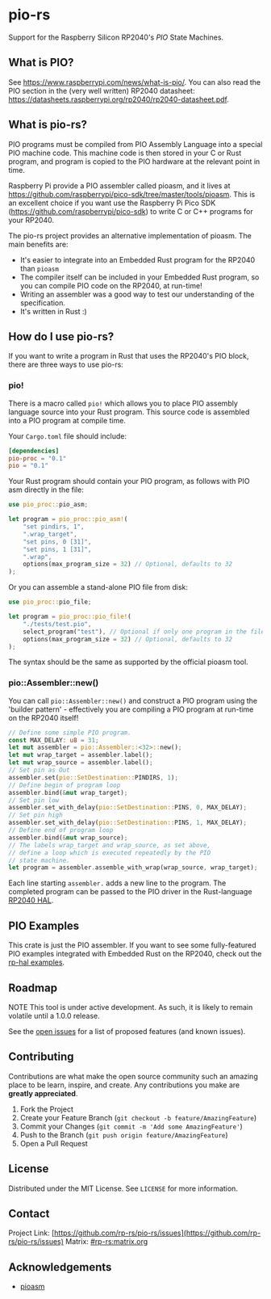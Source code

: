 # pio-rs

Support for the Raspberry Silicon RP2040's *PIO* State Machines.

## What is PIO?

See https://www.raspberrypi.com/news/what-is-pio/. You can also read the PIO
section in the (very well written) RP2040 datasheet:
https://datasheets.raspberrypi.org/rp2040/rp2040-datasheet.pdf.

## What is pio-rs?

PIO programs must be compiled from PIO Assembly Language into a special PIO
machine code. This machine code is then stored in your C or Rust program, and
program is copied to the PIO hardware at the relevant point in time.

Raspberry Pi provide a PIO assembler called pioasm, and it lives at
https://github.com/raspberrypi/pico-sdk/tree/master/tools/pioasm. This is an
excellent choice if you want use the Raspberry Pi Pico SDK
(https://github.com/raspberrypi/pico-sdk) to write C or C++ programs for your
RP2040.

The pio-rs project provides an alternative implementation of pioasm. The main
benefits are:

* It's easier to integrate into an Embedded Rust program for the RP2040 than
  `pioasm`
* The compiler itself can be included in your Embedded Rust program, so you can
  compile PIO code on the RP2040, at run-time!
* Writing an assembler was a good way to test our understanding of the
  specification.
* It's written in Rust :)

## How do I use pio-rs?

If you want to write a program in Rust that uses the RP2040's PIO block, there
are three ways to use pio-rs:

### pio!

There is a macro called `pio!` which allows you to place PIO assembly language
source into your Rust program. This source code is assembled into a PIO program
at compile time.

Your `Cargo.toml` file should include:

```toml
[dependencies]
pio-proc = "0.1"
pio = "0.1"
```

Your Rust program should contain your PIO program, as follows with PIO asm directly in the file:

```rust
use pio_proc::pio_asm;

let program = pio_proc::pio_asm!(
    "set pindirs, 1",
    ".wrap_target",
    "set pins, 0 [31]",
    "set pins, 1 [31]",
    ".wrap",
    options(max_program_size = 32) // Optional, defaults to 32
);
```

Or you can assemble a stand-alone PIO file from disk:

```rust
use pio_proc::pio_file;

let program = pio_proc::pio_file!(
    "./tests/test.pio",
    select_program("test"), // Optional if only one program in the file
    options(max_program_size = 32) // Optional, defaults to 32
);
```

The syntax should be the same as supported by the official pioasm tool.

### pio::Assembler::new()

You can call `pio::Assembler::new()` and construct a PIO program using
the 'builder pattern' - effectively you are compiling a PIO program at
run-time on the RP2040 itself!

```rust
// Define some simple PIO program.
const MAX_DELAY: u8 = 31;
let mut assembler = pio::Assembler::<32>::new();
let mut wrap_target = assembler.label();
let mut wrap_source = assembler.label();
// Set pin as Out
assembler.set(pio::SetDestination::PINDIRS, 1);
// Define begin of program loop
assembler.bind(&mut wrap_target);
// Set pin low
assembler.set_with_delay(pio::SetDestination::PINS, 0, MAX_DELAY);
// Set pin high
assembler.set_with_delay(pio::SetDestination::PINS, 1, MAX_DELAY);
// Define end of program loop
assembler.bind(&mut wrap_source);
// The labels wrap_target and wrap_source, as set above,
// define a loop which is executed repeatedly by the PIO
// state machine.
let program = assembler.assemble_with_wrap(wrap_source, wrap_target);
```

Each line starting `assembler.` adds a new line to the program. The completed
program can be passed to the PIO driver in the Rust-language [RP2040
HAL](https://docs.rs/rp2040-hal/).

## PIO Examples

This crate is just the PIO assembler. If you want to see some fully-featured
PIO examples integrated with Embedded Rust on the RP2040, check out the
[rp-hal examples](https://github.com/rp-rs/rp-hal/tree/main/rp2040-hal/examples).

## Roadmap

NOTE This tool is under active development. As such, it is likely to remain
volatile until a 1.0.0 release.

See the [open issues](https://github.com/rp-rs/pio-rs/issues) for a list of
proposed features (and known issues).

## Contributing

Contributions are what make the open source community such an amazing place to
be learn, inspire, and create. Any contributions you make are **greatly
appreciated**.

1. Fork the Project
2. Create your Feature Branch (`git checkout -b feature/AmazingFeature`)
3. Commit your Changes (`git commit -m 'Add some AmazingFeature'`)
4. Push to the Branch (`git push origin feature/AmazingFeature`)
5. Open a Pull Request

## License

Distributed under the MIT License. See `LICENSE` for more information.

## Contact

Project Link: [https://github.com/rp-rs/pio-rs/issues](https://github.com/rp-rs/pio-rs/issues)
Matrix: [#rp-rs:matrix.org](https://matrix.to/#/#rp-rs:matrix.org)

## Acknowledgements

* [pioasm](https://github.com/raspberrypi/pico-sdk/tree/master/tools/pioasm)
